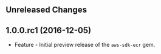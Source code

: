 Unreleased Changes
------------------

1.0.0.rc1 (2016-12-05)
------------------

* Feature - Initial preview release of the `aws-sdk-ecr` gem.

